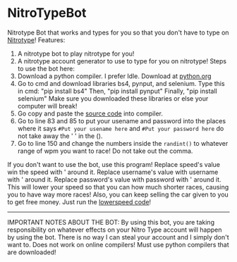 # NitroTypeBot
Nitrotype Bot that works and types for you so that you don't have to type on [Nitrotype](https://www.nitrotype.com)!
Features:
1. A nitrotype bot to play nitrotype for you!
2. A nitrotype account generator to use to type for you on nitrotype!
Steps to use the bot here:
1. Download a python compiler. I prefer Idle. Download at [python.org](https://www.python.org/downloads)
2. Go to cmd and download libraries bs4, pynput, and selenium.
Type this in cmd: "pip install bs4"
Then, "pip install pynput" 
Finally, "pip install selenium" 
Make sure you downloaded these libraries or else your computer will break!
3. Go copy and paste the [source code](https://github.com/reallyverytrash/NitroTypeBot/blob/master/bot.py) into compiler.
4. Go to line 83 and 85 to put your usename and password into the places where it says
```#Put your usename here```
and 
```#Put your password here```
do not take away the ' ' in the ().
5. Go to line 150 and change the numbers inside the ```randint()``` to whatever range of wpm you want to race! Do not take out the comma. 

If you don't want to use the bot, use this program! Replace speed's value win the speed with ' around it. Replace username's value with username with ' around it. Replace password's value with password with ' around it. This will lower your speed so that you can how much shorter races, causing you to have way more races! Also, you can keep selling the car given to you to get free money.
Just run the [lowerspeed code](https://github.com/reallyverytrash/NitroTypeBot/blob/master/lowerspeed.py)!

-------------------------------------------------------------------------------------------------
IMPORTANT NOTES ABOUT THE BOT:
By using this bot, you are taking responsibility on whatever effects on your Nitro Type account will happen by using the bot. 
There is no way I can steal your account and I simply don't want to. 
Does not work on online compilers! Must use python compilers that are downloaded!

